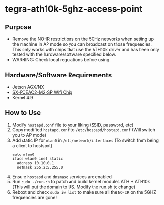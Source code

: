 # tegra-ath10k-5ghz-access-point

## Purpose
- Remove the NO-IR restrictions on the 5GHz networks when setting up the machine in AP mode so you can broadcast on those frequencies. This only works with chips that use the ATH10k driver and has been only tested with the hardware/software specified below. 
- WARNING: Check local regulations before using.

## Hardware/Software Requirements
- Jetson AGX/NX
- [SX-PCEAC2-M2-SP Wifi Chip](https://www.mouser.com/ProductDetail/Silex-Technology/SX-PCEAC2-M2-SP?qs=CiayqK2gdcJfCb2Jvfe5kA%3D%3D&mgh=1&gclid=CjwKCAjw7rWKBhAtEiwAJ3CWLOzo2LLmCA6jMi9mLQ0Ql8lo1lGqHbRJEegoUeMXnzNuusOj5jt86BoCf_8QAvD_BwE)
- Kernel 4.9

## How to Use
1. Modify `hostapd.conf` file to your liking (SSID, password, etc)
2. Copy modified `hostapd.conf` to `/etc/hostapd/hostapd.conf` (Will switch you to AP mode)
3. Add static IP for `wlan0` in `/etc/network/interfaces` (To switch from being a client to hostspot)
    ```
    auto wlan0
    iface wlan0 inet static
      address 10.10.0.1
      netmask 255.255.255.0
    ```
4. Ensure `hostapd` and `dnsmasq` services are enabled 
5. Run `sudo ./run.sh` to patch and build kernel modules ATH + ATH10k (This will put the domain to US. Modify the run.sh to change)
6. Reboot and check `sudo iw list` to make sure all the `NO-IR` on the 5GHZ frequencies are gone!
